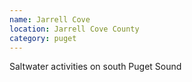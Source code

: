 ```yaml
---
name: Jarrell Cove
location: Jarrell Cove County
category: puget
---
```


Saltwater activities on south Puget Sound

